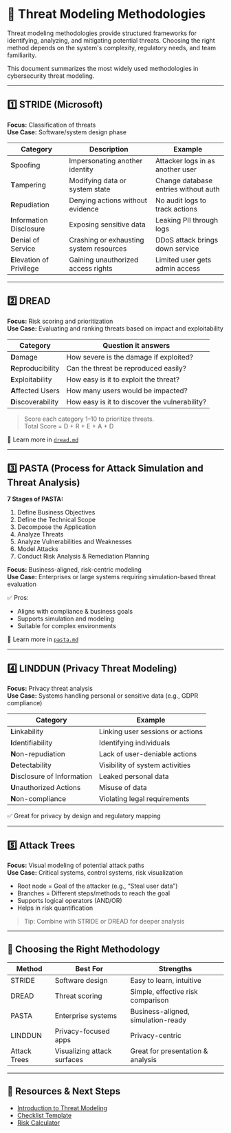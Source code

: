 # 🧠 Threat Modeling Methodologies

Threat modeling methodologies provide structured frameworks for identifying, analyzing, and mitigating potential threats. Choosing the right method depends on the system's complexity, regulatory needs, and team familiarity.

This document summarizes the most widely used methodologies in cybersecurity threat modeling.

---

## 1️⃣ STRIDE (Microsoft)

**Focus:** Classification of threats  
**Use Case:** Software/system design phase

| Category               | Description                                | Example                                 |
|------------------------|--------------------------------------------|-----------------------------------------|
| **S**poofing           | Impersonating another identity             | Attacker logs in as another user        |
| **T**ampering          | Modifying data or system state             | Change database entries without auth    |
| **R**epudiation        | Denying actions without evidence           | No audit logs to track actions          |
| **I**nformation Disclosure | Exposing sensitive data                 | Leaking PII through logs                |
| **D**enial of Service  | Crashing or exhausting system resources    | DDoS attack brings down service         |
| **E**levation of Privilege | Gaining unauthorized access rights     | Limited user gets admin access          |

---

## 2️⃣ DREAD

**Focus:** Risk scoring and prioritization  
**Use Case:** Evaluating and ranking threats based on impact and exploitability

| Category          | Question it answers                              |
|-------------------|--------------------------------------------------|
| **D**amage        | How severe is the damage if exploited?           |
| **R**eproducibility | Can the threat be reproduced easily?           |
| **E**xploitability | How easy is it to exploit the threat?           |
| **A**ffected Users | How many users would be impacted?              |
| **D**iscoverability | How easy is it to discover the vulnerability? |

> Score each category 1–10 to prioritize threats.  
> Total Score = D + R + E + A + D

📎 Learn more in [`dread.md`](dread.md)

---

## 3️⃣ PASTA (Process for Attack Simulation and Threat Analysis)

**7 Stages of PASTA:**
1. Define Business Objectives  
2. Define the Technical Scope  
3. Decompose the Application  
4. Analyze Threats  
5. Analyze Vulnerabilities and Weaknesses  
6. Model Attacks  
7. Conduct Risk Analysis & Remediation Planning

**Focus:** Business-aligned, risk-centric modeling  
**Use Case:** Enterprises or large systems requiring simulation-based threat evaluation

✅ Pros:
- Aligns with compliance & business goals
- Supports simulation and modeling
- Suitable for complex environments

📎 Learn more in [`pasta.md`](pasta.md)

---

## 4️⃣ LINDDUN (Privacy Threat Modeling)

**Focus:** Privacy threat analysis  
**Use Case:** Systems handling personal or sensitive data (e.g., GDPR compliance)

| Category | Example                                 |
|----------|-----------------------------------------|
| **L**inkability | Linking user sessions or actions  |
| **I**dentifiability | Identifying individuals       |
| **N**on-repudiation | Lack of user-deniable actions |
| **D**etectability | Visibility of system activities |
| **D**isclosure of Information | Leaked personal data |
| **U**nauthorized Actions | Misuse of data           |
| **N**on-compliance | Violating legal requirements   |

✅ Great for privacy by design and regulatory mapping

---

## 5️⃣ Attack Trees

**Focus:** Visual modeling of potential attack paths  
**Use Case:** Critical systems, control systems, risk visualization

- Root node = Goal of the attacker (e.g., “Steal user data”)
- Branches = Different steps/methods to reach the goal
- Supports logical operators (AND/OR)
- Helps in risk quantification

> Tip: Combine with STRIDE or DREAD for deeper analysis

---

## 🤔 Choosing the Right Methodology

| Method       | Best For                      | Strengths                          |
|--------------|-------------------------------|------------------------------------|
| STRIDE       | Software design               | Easy to learn, intuitive           |
| DREAD        | Threat scoring                | Simple, effective risk comparison  |
| PASTA        | Enterprise systems            | Business-aligned, simulation-ready |
| LINDDUN      | Privacy-focused apps          | Privacy-centric                    |
| Attack Trees | Visualizing attack surfaces   | Great for presentation & analysis  |

---

## 🔗 Resources & Next Steps

- [Introduction to Threat Modeling](introduction.md)
- [Checklist Template](../templates/threat-modeling-checklist.md)
- [Risk Calculator](../tools/risk_calculator.py)
